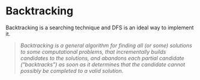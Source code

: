 # Backtracking

Backtracking is a searching technique and DFS is an ideal way to implement it.

> *Backtracking is a general algorithm for finding all (or some) solutions to some computational problems, that incrementally builds candidates to the solutions, and abandons each partial candidate (“backtracks”) as soon as it determines that the candidate cannot possibly be completed to a valid solution.*
>